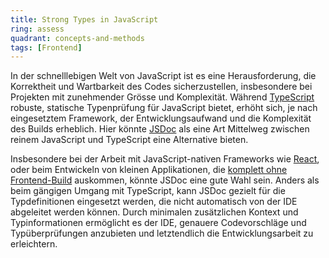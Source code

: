 ```yaml
---
title: Strong Types in JavaScript
ring: assess
quadrant: concepts-and-methods
tags: [Frontend]
---
```


In der schnelllebigen Welt von JavaScript ist es eine Herausforderung, die Korrektheit und Wartbarkeit des Codes 
sicherzustellen, insbesondere bei Projekten mit zunehmender Grösse und Komplexität. Während
[TypeScript][typescript] robuste, statische Typenprüfung für JavaScript bietet, erhöht sich, je nach eingesetztem
Framework, der Entwicklungsaufwand und die Komplexität des Builds erheblich. Hier könnte [JSDoc][jsdoc] als eine Art
Mittelweg zwischen reinem JavaScript und TypeScript eine Alternative bieten.

Insbesondere bei der Arbeit mit JavaScript-nativen Frameworks wie [React][react], oder beim Entwickeln von kleinen
Applikationen, die [komplett ohne Frontend-Build][buildless-web-development] auskommen, könnte JSDoc eine gute Wahl
sein. Anders als beim gängigen Umgang mit TypeScript, kann JSDoc gezielt für die Typdefinitionen eingesetzt werden, die
nicht automatisch von der IDE abgeleitet werden können. Durch minimalen zusätzlichen Kontext und Typinformationen
ermöglicht es der IDE, genauere Codevorschläge und Typüberprüfungen anzubieten und letztendlich die Entwicklungsarbeit
zu erleichtern.

[typescript]: https://www.typescriptlang.org
[jsdoc]: https://jsdoc.app
[react]: https://react.dev
[buildless-web-development]: /concepts-and-methods/buildless-web-development
